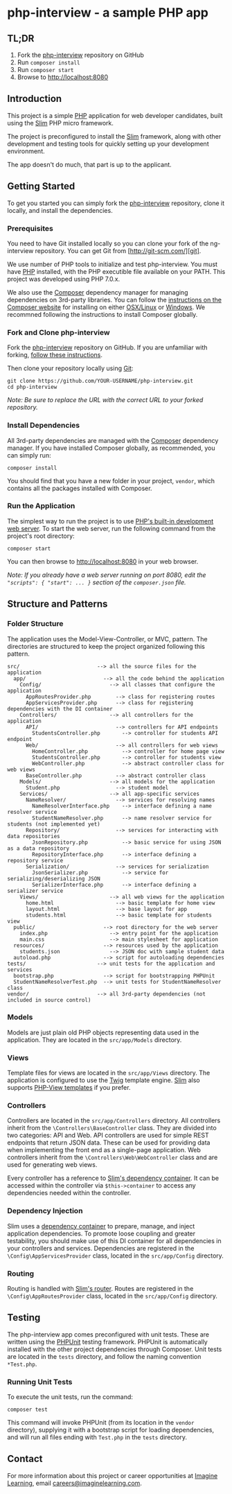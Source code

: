 # php-interview - a sample PHP app

## TL;DR

1. Fork the [php-interview][php-interview] repository on GitHub
2. Run `composer install`
3. Run `composer start`
4. Browse to [http://localhost:8080](http://localhost:8080)

## Introduction

This project is a simple [PHP][php] application for web developer candidates,
built using the [Slim][slim] PHP micro framework.

The project is preconfigured to install the [Slim][slim] framework, along with other development and testing tools
for quickly setting up your development environment.

The app doesn't do much, that part is up to the applicant.

## Getting Started

To get you started you can simply fork the [php-interview][php-interview] repository, clone it locally, and install the dependencies.

### Prerequisites

You need to have Git installed locally so you can clone your fork of the ng-interview repository. You can get Git from
[http://git-scm.com/][git].

We use number of PHP tools to initialize and test php-interview. You must have [PHP][php] installed,
with the PHP executible file available on your PATH. This project was developed using PHP 7.0.x.

We also use the [Composer][composer] dependency manager for managing dependencies on 3rd-party libraries.
You can follow the [instructions on the Composer website](https://getcomposer.org/doc/00-intro.md#introduction)
for installing on either [OSX/Linux](https://getcomposer.org/doc/00-intro.md#installation-linux-unix-osx) or
[Windows](https://getcomposer.org/doc/00-intro.md#installation-windows). We recommned following the instructions
to install Composer globally.

### Fork and Clone php-interview

Fork the [php-interview][php-interview] repository on GitHub.
If you are unfamiliar with forking, [follow these instructions](http://lmgtfy.com/?q=how+to+fork+a+repo+in+github).

Then clone your repository locally using [Git][git]:

```
git clone https://github.com/YOUR-USERNAME/php-interview.git
cd php-interview
```

*Note: Be sure to replace the URL with the correct URL to your forked repository.*

### Install Dependencies

All 3rd-party dependencies are managed with the [Composer][composer] dependency manager.
If you have installed Composer globally, as recommended, you can simply run:

```
composer install
```

You should find that you have a new folder in your project, `vendor`, which contains all the packages installed with Composer.

### Run the Application

The simplest way to run the project is to use [PHP's built-in development web server](http://php.net/manual/en/features.commandline.webserver.php).
To start the web server, run the following command from the project's root directory:

```
composer start
```

You can then browse to [http://localhost:8080](http://localhost:8008) in your web browser.

*Note: If you already have a web server running on port 8080, edit the `"scripts": { "start": ... }` section of the `composer.json` file.*

## Structure and Patterns

### Folder Structure

The application uses the Model-View-Controller, or MVC, pattern.
The directories are structured to keep the project organized following this pattern.

```
src/                         --> all the source files for the application
  app/                         --> all the code behind the application
    Config/                      --> all classes that configure the application
      AppRoutesProvider.php        --> class for registering routes
      AppServicesProvider.php      --> class for registering dependencies with the DI container
    Controllers/                 --> all controllers for the application
      API/                         --> controllers for API endpoints
        StudentsController.php       --> controller for students API endpoint
      Web/                         --> all controllers for web views
        HomeController.php           --> controller for home page view
        StudentsController.php       --> controller for students view
        WebController.php            --> abstract controller class for web views
      BaseController.php           --> abstract controller class
    Models/                      --> all models for the application
      Student.php                  --> student model
    Services/                    --> all app-specific services
      NameResolver/                --> services for resolving names
        NameResolverInterface.php    --> interface defining a name resolver service
        StudentNameResolver.php      --> name resolver service for students (not implemented yet)
      Repository/                  --> services for interacting with data repositories
        JsonRepository.php           --> basic service for using JSON as a data repository
        RepositoryInterface.php      --> interface defining a repository service
      Serialization/               --> services for serialization
        JsonSerializer.php           --> service for serializing/deserializing JSON
        SerializerInterface.php      --> interface defining a serializer service
    Views/                       --> all web views for the application
      home.html                    --> basic template for home view
      layout.html                  --> base layout for app
      students.html                --> basic template for students view
  public/                      --> root directory for the web server
    index.php                    --> entry point for the application
    main.css                     --> main stylesheet for application
  resources/                   --> resources used by the application
    students.json                --> JSON doc with sample student data
  autoload.php                 --> script for autoloading dependencies
tests/                       --> unit tests for the application and services
  bootstrap.php                --> script for bootstrapping PHPUnit
  StudentNameResolverTest.php  --> unit tests for StudentNameResolver class
vendor/                      --> all 3rd-party dependencies (not included in source control)
```

### Models

Models are just plain old PHP objects representing data used in the application.
They are located in the `src/app/Models` directory.

### Views

Template files for views are located in the `src/app/Views` directory.
The application is configured to use the [Twig](http://twig.sensiolabs.org/) template engine.
[Slim][slim] also supports [PHP-View templates](http://www.slimframework.com/docs/features/templates.html#the-slimphp-view-component) if you prefer.

### Controllers

Controllers are located in the `src/app/Controllers` directory. All controllers inherit from the `\Controllers\BaseController` class.
They are divided into two categories: API and Web. API controllers are used for simple REST endpoints that return JSON data.
These can be used for providing data when implementing the front end as a single-page application.
Web controllers inherit from the `\Controllers\Web\WebController` class and are used for generating web views.

Every controller has a reference to [Slim's dependency container](http://www.slimframework.com/docs/concepts/di.html).
It can be accessed within the controller via `$this->container` to access any dependencies needed within the controller.

### Dependency Injection

Slim uses a [dependency container](http://www.slimframework.com/docs/concepts/di.html) to prepare, manage, and inject application dependencies.
To promote loose coupling and greater testability, you should make use of this DI container for all dependencies in your controllers and services.
Dependencies are registered in the `\Config\AppServicesProvider` class, located in the `src/app/Config` directory.

### Routing

Routing is handled with [Slim's router](http://www.slimframework.com/docs/objects/router.html).
Routes are registered in the `\Config\AppRoutesProvider` class, located in the `src/app/Config` directory.

## Testing

The php-interview app comes preconfigured with unit tests. These are written using the [PHPUnit][phpunit] testing framework.
PHPUnit is automatically installed with the other project dependencies through Composer.
Unit tests are located in the `tests` directory, and follow the naming convention `*Test.php`.

### Running Unit Tests

To execute the unit tests, run the command:

```
composer test
```

This command will invoke PHPUnit (from its location in the `vendor` directory), supplying it with a bootstrap script for loading dependencies,
and will run all files ending with `Test.php` in the `tests` directory.

## Contact

For more information about this project or career opportunities at [Imagine Learning](http://www.imaginelearning.com/careers), email careers@imaginelearning.com.

[composer]: https://getcomposer.org
[git]: http://git-scm.com/
[php]: http://php.net
[php-interview]: https://github.com/ImagineLearning/php-interview
[phpunit]: https://phpunit.de/
[slim]: http://www.slimframework.com/